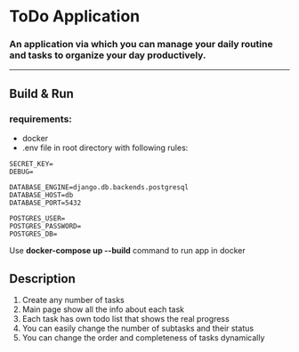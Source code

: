 # ToDo Application
### An application via which you can manage your daily routine and tasks to organize your day productively.
___


## Build & Run
### requirements:
* docker
* .env file in root directory with following rules:

```shell
SECRET_KEY=
DEBUG=

DATABASE_ENGINE=django.db.backends.postgresql
DATABASE_HOST=db
DATABASE_PORT=5432

POSTGRES_USER=
POSTGRES_PASSWORD=
POSTGRES_DB=
```
Use **docker-compose up --build** command to run app in docker

## Description
1. Create any number of tasks
2. Main page show all the info about each task
3. Each task has own todo list that shows the real progress
4. You can easily change the number of subtasks and their status
5. You can change the order and completeness of tasks dynamically

